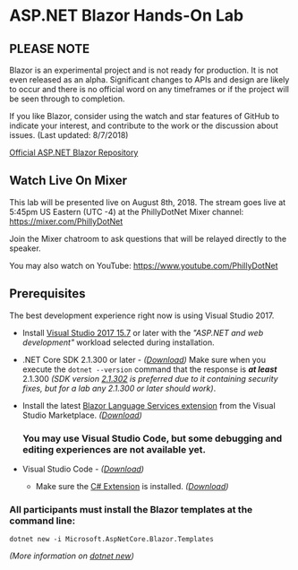 # ASP.NET Blazor Hands-On Lab

## PLEASE NOTE
Blazor is an experimental project and is not ready for production.  It is not even released as an alpha.  Significant changes to APIs and design are likely to occur and there is no official word on any timeframes or if the project will be seen through to completion.

If you like Blazor, consider using the watch and star features of GitHub to indicate your interest, and contribute to the work or the discussion about issues. (Last updated: 8/7/2018)

[Official ASP.NET Blazor Repository](https://github.com/aspnet/blazor)

## Watch Live On Mixer
This lab will be presented live on August 8th, 2018.  The stream goes live at 5:45pm US Eastern (UTC -4) at the PhillyDotNet Mixer channel: https://mixer.com/PhillyDotNet

Join the Mixer chatroom to ask questions that will be relayed directly to the speaker.

You may also watch on YouTube:
https://www.youtube.com/PhillyDotNet

## Prerequisites
The best development experience right now is using Visual Studio 2017.
* Install [Visual Studio 2017 15.7](https://visualstudio.microsoft.com/vs/) or later with the *"ASP.NET and web development"* workload selected during installation.

* .NET Core SDK 2.1.300 or later - *([Download](https://www.microsoft.com/net/download/dotnet-core/sdk-2.1.302))* Make sure when you execute the `dotnet --version` command that the response is ***at least*** 2.1.300 *(SDK version [2.1.302](https://www.microsoft.com/net/download/dotnet-core/sdk-2.1.302) is preferred due to it containing security fixes, but for a lab any 2.1.300 or later should work)*.

* Install the latest [Blazor Language Services extension](https://marketplace.visualstudio.com/items?itemName=aspnet.blazor) from the Visual Studio Marketplace. *([Download](https://marketplace.visualstudio.com/items?itemName=aspnet.blazor))*

    ### You may use Visual Studio Code, but some debugging and editing experiences are not available yet.

* Visual Studio Code - *([Download](https://code.visualstudio.com/download))*
    *  Make sure the [C# Extension](https://marketplace.visualstudio.com/items?itemName=ms-vscode.csharp) is installed. *([Download](https://marketplace.visualstudio.com/items?itemName=ms-vscode.csharp))*

### All participants must install the Blazor templates at the command line:
    dotnet new -i Microsoft.AspNetCore.Blazor.Templates
*(More information on [dotnet new](https://docs.microsoft.com/en-us/dotnet/core/tools/dotnet-new?tabs=netcore21))*

